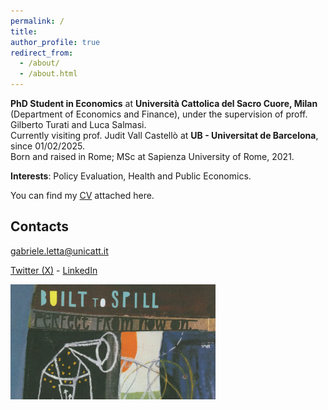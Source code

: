 ```yaml
---
permalink: /
title:
author_profile: true
redirect_from: 
  - /about/
  - /about.html
---
```

<div class="home-content">

**PhD Student in Economics** at **Università Cattolica del Sacro Cuore, Milan** (Department of Economics and Finance), under the supervision of proff. Gilberto Turati and Luca Salmasi. <br> Currently visiting prof. Judit Vall Castellò at **UB - Universitat de Barcelona**, since 01/02/2025. <br> Born and raised in Rome; MSc at Sapienza University of Rome, 2021.

**Interests**: Policy Evaluation, Health and Public Economics.

You can find my [CV](https://raw.githubusercontent.com/gabrieleletta97/gabriele_letta.github.io/master/files/CV_Letta.pdf) attached here.

Contacts
------
[gabriele.letta@unicatt.it](mailto:gabriele.letta@unicatt.it)

[Twitter (X)](https://x.com/gabriele_letta) - [LinkedIn](https://www.linkedin.com/in/gabriele-letta-b0796a1b6/)



<div class="image-container">
  <img src="https://raw.githubusercontent.com/gabrieleletta97/gabriele_letta.github.io/master/images/built-to-spill-etsy.jpg" alt="Description of the image" style="max-width: 65%; height: auto;">
</div>
